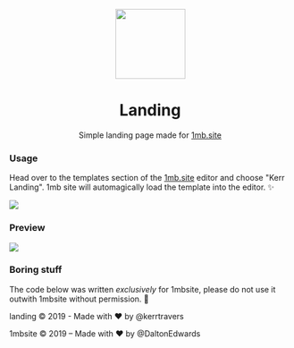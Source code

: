 <p align="center"><a href="http://kerr.1mb.site" target="_blank"><img width="125"src="https://proxy.duckduckgo.com/iu/?u=http%3A%2F%2Fs3.amazonaws.com%2Fpix.iemoji.com%2Fimages%2Femoji%2Fapple%2Fios-11%2F256%2Frocket.png&f=1"></a></p>

<h1 align="center">Landing</h1>

<p align="center">Simple landing page made for <a href="https://1mb.site">1mb.site</a></p>

### Usage
Head over to the templates section of the <a href="https://1mb.site">1mb.site</a> editor and choose "Kerr Landing". 1mb site will automagically load the template into the editor. ✨

![](https://i.postimg.cc/ZnVhXnD4/Screenshot-2019-02-12-at-13-52-11.png)

### Preview
![](https://raw.githubusercontent.com/kerrtravers/landing/master/screenshot.png)

### Boring stuff
The code below was written *exclusively* for 1mbsite, please do not use it outwith
1mbsite without permission. 🤝

landing © 2019 - Made with ❤️ by @kerrtravers

1mbsite © 2019 – Made with ❤️ by @DaltonEdwards
